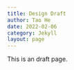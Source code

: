 ```yaml
---
title: Design Draft
author: Tao He
date: 2022-02-06
category: Jekyll
layout: page
---
```


This is an draft page.
